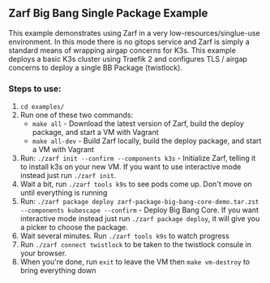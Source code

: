## Zarf Big Bang Single Package Example

This example demonstrates using Zarf in a very low-resources/singlue-use environment.  In this mode there is no gitops service and Zarf is simply a standard means of wrapping airgap concerns for K3s. This example deploys a basic K3s cluster using Traefik 2 and configures TLS / airgap concerns to deploy a single BB Package (twistlock).

### Steps to use:

1. `cd examples/`
2. Run one of these two commands:
   - `make all` - Download the latest version of Zarf, build the deploy package, and start a VM with Vagrant
   - `make all-dev` - Build Zarf locally, build the deploy package, and start a VM with Vagrant
3. Run: `./zarf init --confirm --components k3s` - Initialize Zarf, telling it to install k3s on your new VM. If you want to use interactive mode instead just run `./zarf init`.
4. Wait a bit, run `./zarf tools k9s` to see pods come up. Don't move on until everything is running
5. Run: `./zarf package deploy zarf-package-big-bang-core-demo.tar.zst --components kubescape --confirm` - Deploy Big Bang Core. If you want interactive mode instead just run `./zarf package deploy`, it will give you a picker to choose the package.
6. Wait several minutes. Run `./zarf tools k9s` to watch progress
8. Run `./zarf connect twistlock` to be taken to the twistlock consule in your browser.
9. When you're done, run `exit` to leave the VM then `make vm-destroy` to bring everything down
